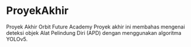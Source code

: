 # ProyekAkhir
Proyek Akhir Orbit Future Academy
Proyek akhir ini membahas mengenai deteksi objek Alat Pelindung Diri (APD) dengan menggunakan algoritma YOLOv5. 
